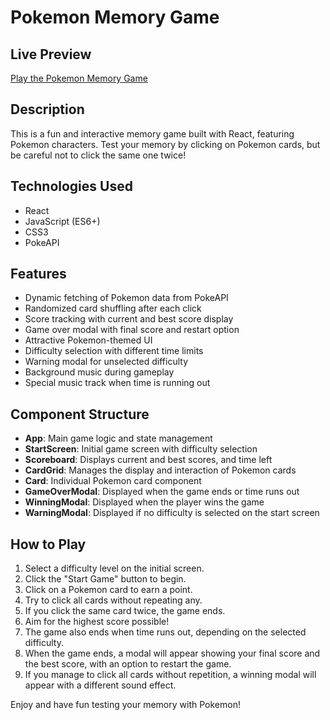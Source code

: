 # Pokemon Memory Game

## Live Preview
[Play the Pokemon Memory Game](https://poke-memory-card.netlify.app/)

## Description
This is a fun and interactive memory game built with React, featuring Pokemon characters. Test your memory by clicking on Pokemon cards, but be careful not to click the same one twice!

## Technologies Used
- React
- JavaScript (ES6+)
- CSS3
- PokeAPI

## Features
- Dynamic fetching of Pokemon data from PokeAPI
- Randomized card shuffling after each click
- Score tracking with current and best score display
- Game over modal with final score and restart option
- Attractive Pokemon-themed UI
- Difficulty selection with different time limits
- Warning modal for unselected difficulty
- Background music during gameplay
- Special music track when time is running out

## Component Structure
- **App**: Main game logic and state management
- **StartScreen**: Initial game screen with difficulty selection
- **Scoreboard**: Displays current and best scores, and time left
- **CardGrid**: Manages the display and interaction of Pokemon cards
- **Card**: Individual Pokemon card component
- **GameOverModal**: Displayed when the game ends or time runs out
- **WinningModal**: Displayed when the player wins the game
- **WarningModal**: Displayed if no difficulty is selected on the start screen

## How to Play
1. Select a difficulty level on the initial screen.
2. Click the "Start Game" button to begin.
3. Click on a Pokemon card to earn a point.
4. Try to click all cards without repeating any.
5. If you click the same card twice, the game ends.
6. Aim for the highest score possible!
7. The game also ends when time runs out, depending on the selected difficulty.
8. When the game ends, a modal will appear showing your final score and the best score, with an option to restart the game.
9. If you manage to click all cards without repetition, a winning modal will appear with a different sound effect.

Enjoy and have fun testing your memory with Pokemon!
